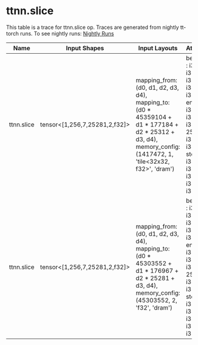 # ttnn.slice
This table is a trace for ttnn.slice op. Traces are generated from nightly tt-torch runs. To see nightly runs: <a href="https://github.com/tenstorrent/tt-torch/actions/workflows/nightly-tests.yml">Nightly Runs</a>

| Name | Input Shapes | Input Layouts | Attributes | Output Shapes | Output Layouts | PCC | ATOL |
|------|--------------|---------------|------------|---------------|----------------|-----|------|
| ttnn.slice | tensor<[1,256,7,25281,2,f32]> | mapping_from: (d0, d1, d2, d3, d4), mapping_to: (d0 * 45359104 + d1 * 177184 + d2 * 25312 + d3, d4), memory_config: (1417472, 1, 'tile<32x32, f32>', 'dram') | begins: [0 : i32, 0 : i32, 0 : i32, 0 : i32, 0 : i32] <br> ends: [1 : i32, 256 : i32, 7 : i32, 25281 : i32, 1 : i32] <br> step: [1 : i32, 1 : i32, 1 : i32, 1 : i32, 1 : i32] | tensor<[1,256,7,25281,1,f32]> | mapping_from: (d0, d1, d2, d3, d4), mapping_to: (d0 * 45359104 + d1 * 177184 + d2 * 25312 + d3, d4), memory_config: (1417472, 1, 'tile<32x32, f32>', 'dram') | nan | nan |
| ttnn.slice | tensor<[1,256,7,25281,2,f32]> | mapping_from: (d0, d1, d2, d3, d4), mapping_to: (d0 * 45303552 + d1 * 176967 + d2 * 25281 + d3, d4), memory_config: (45303552, 2, 'f32', 'dram') | begins: [0 : i32, 0 : i32, 0 : i32, 0 : i32, 1 : i32] <br> ends: [1 : i32, 256 : i32, 7 : i32, 25281 : i32, 2 : i32] <br> step: [1 : i32, 1 : i32, 1 : i32, 1 : i32, 1 : i32] | tensor<[1,256,7,25281,1,f32]> | mapping_from: (d0, d1, d2, d3, d4), mapping_to: (d0 * 45303552 + d1 * 176967 + d2 * 25281 + d3, d4), memory_config: (45303552, 1, 'f32', 'dram') | nan | nan |
